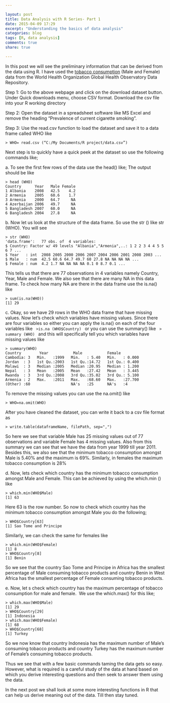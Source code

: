 ```yaml
---

layout: post
title: Data Analysis with R Series- Part 1
date: 2015-04-09 17:29
excerpt: "Understanding the basics of data analysis"
categories: blog
tags: [R, data analysis]
comments: true
share: true

---
```

In this post we will see the preliminary information that can be derived from the data using R. I have used the <a href="http://apps.who.int/gho/data/node.main.271?lang=en" target="_blank">tobacco consumption</a> (Male and Female) data from the World Health Organization Global Health Observatory Data Repository.

Step 1: Go to the above webpage and click on the download dataset button. Under Quick downloads menu, choose CSV format. Download the csv file into your R working directory

Step 2: Open the dataset in a spreadsheet software like MS Excel and remove the heading “Prevalence of current cigarette smoking”.

Step 3: Use the read.csv function to load the dataset and save it to a data frame called WHO like

	> WHO= read.csv (“C:/My Documents/R project/data.csv”)
Next step is to quickly have a quick peek at the dataset so use the following commands like;

a. To see the first few rows of the data use the head() like; The output should be like

	> head (WHO)
	Country      Year   Male Female
	1 Albania    2008   42.5    4.2
	2 Armenia    2005   60.6    1.7
	3 Armenia    2000   64.7     NA
	4 Azerbaijan 2006   49.7     NA
	5 Bangladesh 2007   60.0     NA
	6 Bangladesh 2004   27.8     NA
b. Now let us look at the structure of the data frame. So use the str () like str (WHO). You will see

	> str (WHO)
	'data.frame':   77 obs. of  4 variables:
	$ Country: Factor w/ 49 levels "Albania","Armenia",..: 1 2 2 3 4 4 5 5 6 7 ...
	$ Year   : int  2008 2005 2000 2006 2007 2004 2006 2001 2008 2003 ...
	$ Male   : num  42.5 60.6 64.7 49.7 60 27.8 NA NA NA NA ...
	$ Female : num  4.2 1.7 NA NA NA NA 0.1 0 8.7 0.1 ...

This tells us that there are 77 observations in 4 variables namely Country, Year, Male and Female. We also see that there are many NA in this data frame. To check how many NA are there in the data frame use the is.na() like

	> sum(is.na(WHO))
	[1] 29 
c. Okay, so we have 29 rows in the WHO data frame that have missing values. Now let’s check which variables have missing values. Since there are four variables so either you can apply the is.na() on each of the four variables like <code> >is.na (WHO$Country) </code> or you can use the summary() like <code> > summary (WHO) </code> and this will specifically tell you which variables have missing values like

	> summary(WHO)
	Country        Year           Male           Female
	Cambodia: 3   Min.   :1999   Min.   : 5.40   Min.   : 0.000
	Jordan  : 3   1st Qu.:2003   1st Qu.:14.72   1st Qu.: 0.400
	Malawi  : 3   Median :2005   Median :20.95   Median : 1.200
	Nepal   : 3   Mean   :2005   Mean   :27.42   Mean   : 3.445
	Rwanda  : 3   3rd Qu.:2008   3rd Qu.:35.02   3rd Qu.: 5.100
	Armenia : 2   Max.   :2011   Max.   :68.60   Max.   :27.700
	(Other) :60                  NA's   :25      NA's   :4
To remove the missing values you can use the na.omit() like

	> WHO=na.omit(WHO)
After you have cleaned the dataset, you can write it back to a csv file format as

	> write.table(dataframeName, filePath, sep=",")
So here we see that variable Male has 25 missing values out of 77 observations and variable Female has 4 missing values.
Also from this summary we can see that we have the data from year 1999 till year 2011. Besides this, we also see that the minimum tobacco consumption amongst Male is 5.40% and the maximum is 69%. Similarly, in females the maximum tobacco consumption is 28%

d. Now, lets check which country has the minimum tobacco consumption amongst Male and Female. This can be achieved by using the which.min () like

	> which.min(WHO$Male)
	[1] 63
Here 63 is the row number. So now to check which country has the minimum tobacco consumption amongst Male you do the following;

	> WHO$Country[63]
	[1] Sao Tome and Principe
Similarly, we can check the same for females like

	> which.min(WHO$Female)
	[1] 8
	> WHO$Country[8]
	[1] Benin
So we see that the country Sao Tome and Principe in Africa has the smallest percentage of Male consuming tobacco products and country Benin in West Africa has the smallest percentage of Female consuming tobacco products.

e. Now, let s check which country has the maximum percentage of tobacco consumption for male and female.  We use the which.max() for this like;

	> which.max(WHO$Male)
	[1] 29
	> WHO$Country[29]
	[1] Indonesia
	> which.max(WHO$Female)
	[1] 68
	> WHO$Country[68]
	[1] Turkey

So we now know that country Indonesia has the maximum number of Male’s consuming tobacco products and country Turkey has the maximum number of Female’s consuming tobacco products.

Thus we see that with a few basic commands taming the data gets so easy. However, what is required is a careful study of the data at hand based on which you derive interesting questions and then seek to answer them using the data.

In the next post we shall look at some more interesting functions in R that can help us derive meaning out of the data. Till then stay tuned.
